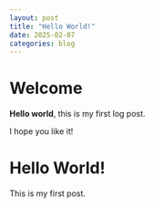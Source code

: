 ```yaml
---
layout: post
title: "Hello World!"
date: 2025-02-07
categories: blog
---
```


# Welcome

**Hello world**, this is my first log post.

I hope you like it!

# Hello World!

This is my first post.
